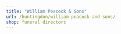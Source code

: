 ```yaml
---
title: "William Peacock & Sons"
url: /huntingdon/william-peacock-and-sons/
shop: funeral directors
---
```

